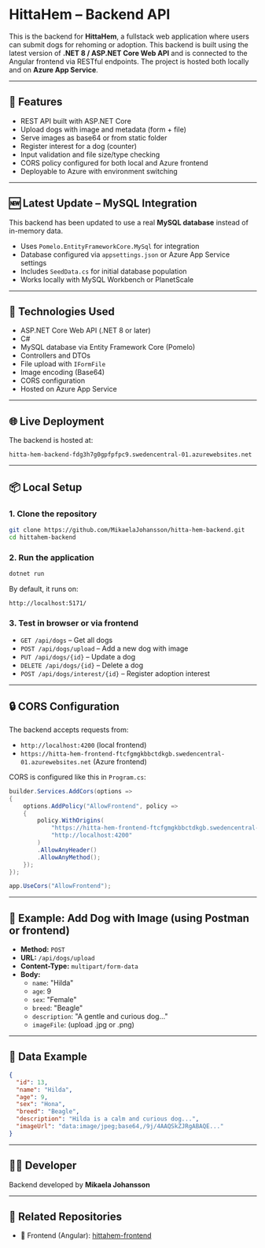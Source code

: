 # HittaHem – Backend API

This is the backend for **HittaHem**, a fullstack web application where users can submit dogs for rehoming or adoption.
This backend is built using the latest version of **.NET 8 / ASP.NET Core Web API** and is connected to the Angular frontend via RESTful endpoints. 
The project is hosted both locally and on **Azure App Service**.

---

## 🚀 Features

- REST API built with ASP.NET Core
- Upload dogs with image and metadata (form + file)
- Serve images as base64 or from static folder
- Register interest for a dog (counter)
- Input validation and file size/type checking
- CORS policy configured for both local and Azure frontend
- Deployable to Azure with environment switching

---

## 🆕 Latest Update – MySQL Integration

This backend has been updated to use a real **MySQL database** instead of in-memory data.

- Uses `Pomelo.EntityFrameworkCore.MySql` for integration
- Database configured via `appsettings.json` or Azure App Service settings
- Includes `SeedData.cs` for initial database population
- Works locally with MySQL Workbench or PlanetScale

---

## 🔧 Technologies Used

- ASP.NET Core Web API (.NET 8 or later)
- C#
- MySQL database via Entity Framework Core (Pomelo)
- Controllers and DTOs
- File upload with `IFormFile`
- Image encoding (Base64)
- CORS configuration
- Hosted on Azure App Service

---

## 🌐 Live Deployment

The backend is hosted at:

```
hitta-hem-backend-fdg3h7g0gpfpfpc9.swedencentral-01.azurewebsites.net
```

---

## 📦 Local Setup

### 1. Clone the repository

```bash
git clone https://github.com/MikaelaJohansson/hitta-hem-backend.git
cd hittahem-backend
```

### 2. Run the application

```bash
dotnet run
```

By default, it runs on:

```
http://localhost:5171/
```

### 3. Test in browser or via frontend

- `GET /api/dogs` – Get all dogs
- `POST /api/dogs/upload` – Add a new dog with image
- `PUT /api/dogs/{id}` – Update a dog
- `DELETE /api/dogs/{id}` – Delete a dog
- `POST /api/dogs/interest/{id}` – Register adoption interest

---

## 🔒 CORS Configuration

The backend accepts requests from:

- `http://localhost:4200` (local frontend)
- `https://hitta-hem-frontend-ftcfgmgkbbctdkgb.swedencentral-01.azurewebsites.net` (Azure frontend)

CORS is configured like this in `Program.cs`:

```csharp
builder.Services.AddCors(options =>
{
    options.AddPolicy("AllowFrontend", policy =>
    {
        policy.WithOrigins(
            "https://hitta-hem-frontend-ftcfgmgkbbctdkgb.swedencentral-01.azurewebsites.net",
            "http://localhost:4200"
        )
        .AllowAnyHeader()
        .AllowAnyMethod();
    });
});

app.UseCors("AllowFrontend");
```

---

## 🧪 Example: Add Dog with Image (using Postman or frontend)

- **Method:** `POST`
- **URL:** `/api/dogs/upload`
- **Content-Type:** `multipart/form-data`
- **Body:**
  - `name`: "Hilda"
  - `age`: 9
  - `sex`: "Female"
  - `breed`: "Beagle"
  - `description`: "A gentle and curious dog..."
  - `imageFile`: (upload .jpg or .png)

---

## 🧠 Data Example

```json
{
  "id": 13,
  "name": "Hilda",
  "age": 9,
  "sex": "Hona",
  "breed": "Beagle",
  "description": "Hilda is a calm and curious dog...",
  "imageUrl": "data:image/jpeg;base64,/9j/4AAQSkZJRgABAQE..."
}
```

---

## 👩‍💻 Developer

Backend developed by **Mikaela Johansson**

---

## 📎 Related Repositories

- 🔗 Frontend (Angular): [hittahem-frontend](https://github.com/MikaelaJohansson/hitta-hem.git)

